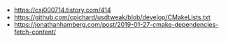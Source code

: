 * https://csj000714.tistory.com/414
* https://github.com/cpichard/usdtweak/blob/develop/CMakeLists.txt
* https://jonathanhamberg.com/post/2019-01-27-cmake-dependencies-fetch-content/
